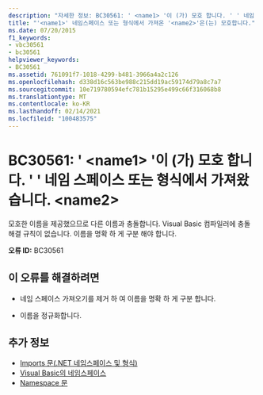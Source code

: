 ```yaml
---
description: "자세한 정보: BC30561: ' <name1> '이 (가) 모호 합니다. ' ' 네임 스페이스 또는 형식에서 가져옴 <name2>"
title: "'<name1>' 네임스페이스 또는 형식에서 가져온 '<name2>'은(는) 모호합니다."
ms.date: 07/20/2015
f1_keywords:
- vbc30561
- bc30561
helpviewer_keywords:
- BC30561
ms.assetid: 761091f7-1018-4299-b481-3966a4a2c126
ms.openlocfilehash: d338d16c563be988c215dd19ac59174d79a8c7a7
ms.sourcegitcommit: 10e719780594efc781b15295e499c66f316068b8
ms.translationtype: MT
ms.contentlocale: ko-KR
ms.lasthandoff: 02/14/2021
ms.locfileid: "100483575"
---
```

# <a name="bc30561-name1-is-ambiguous-imported-from-the-namespaces-or-types-name2"></a>BC30561: ' \<name1> '이 (가) 모호 합니다. ' ' 네임 스페이스 또는 형식에서 가져왔습니다. \<name2>

모호한 이름을 제공했으므로 다른 이름과 충돌합니다. Visual Basic 컴파일러에 충돌 해결 규칙이 없습니다. 이름을 명확 하 게 구분 해야 합니다.

 **오류 ID:** BC30561

## <a name="to-correct-this-error"></a>이 오류를 해결하려면

- 네임 스페이스 가져오기를 제거 하 여 이름을 명확 하 게 구분 합니다.

- 이름을 정규화합니다.

## <a name="see-also"></a>추가 정보

- [Imports 문(.NET 네임스페이스 및 형식)](../statements/imports-statement-net-namespace-and-type.md)
- [Visual Basic의 네임스페이스](../../programming-guide/program-structure/namespaces.md)
- [Namespace 문](../statements/namespace-statement.md)
